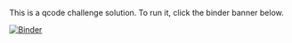 This is a qcode challenge solution. To run it, click the binder banner below.

[![Binder](https://mybinder.org/badge_logo.svg)](https://mybinder.org/v2/gh/luckyluke13/qcode-challenge/main?labpath=%2Fcode%2Frun_simulation.ipynb)

